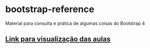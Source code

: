 # bootstrap-reference
Material para consulta e prática de algumas coisas do Bootstrap 4

## [Link para visualização das aulas](https://tiagodiass.github.io/bootstrap-reference/)

